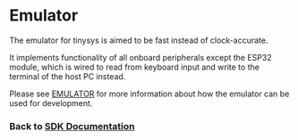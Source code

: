 # Emulator

The emulator for tinysys is aimed to be fast instead of clock-accurate.

It implements functionality of all onboard peripherals except the ESP32 module, which is wired to read from keyboard input and write to the terminal of the host PC instead.

Please see [EMULATOR](../emulator/README.md) for more information about how the emulator can be used for development.

### Back to [SDK Documentation](README.md)